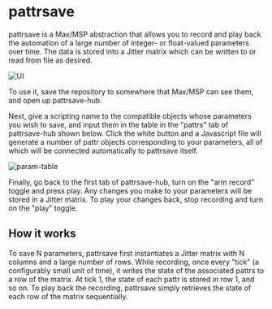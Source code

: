 # pattrsave
pattrsave is a Max/MSP abstraction that allows you to record and play back the automation of a large number of integer- or float-valued parameters over time. The data is stored into a Jitter matrix which can be written to or read from file as desired.

![UI](https://user-images.githubusercontent.com/11036537/157722647-6be42a1f-7f77-4b6e-8f2b-803cd79135cd.png)

To use it, save the repository to somewhere that Max/MSP can see them, and open up pattrsave-hub. 

Next, give a scripting name to the compatible objects whose parameters you wish to save, and input them in the table in the "pattrs" tab of pattrsave-hub shown below. Click the white button and a Javascript file will generate a number of pattr objects corresponding to your parameters, all of which will be connected automatically to pattrsave itself.

![param-table](https://user-images.githubusercontent.com/11036537/157725184-23c4d0b4-aa2e-4bf6-974b-d16c334f9f83.png)

Finally, go back to the first tab of pattrsave-hub, turn on the "arm record" toggle and press play. Any changes you make to your parameters will be stored in a Jitter matrix. To play your changes back, stop recording and turn on the "play" toggle.

## How it works

To save N parameters, pattrsave first instantiates a Jitter matrix with N columns and a large number of rows. While recording, once every "tick" (a configurably small unit of time), it writes the state of the associated pattrs to a row of the matrix. At tick 1, the state of each pattr is stored in row 1, and so on. To play back the recording, pattrsave simply retrieves the state of each row of the matrix sequentially.
